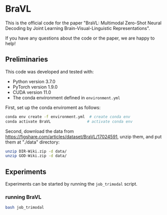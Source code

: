 # BraVL
This is the official code for the paper "BraVL: Multimodal Zero-Shot Neural Decoding by Joint Learning Brain-Visual-Linguistic Representations".

If you have any questions about the code or the paper, we are happy to help!

## Preliminaries

This code was developed and tested with:
- Python version 3.7.0
- PyTorch version 1.9.0
- CUDA version 11.0
- The conda environment defined in `environment.yml`

First, set up the conda enviroment as follows:
```bash
conda env create -f environment.yml  # create conda env
conda activate BraVL                # activate conda env
```

Second, download the data from https://figshare.com/articles/dataset/BraVL/17024591, unzip them, and put them at "./data" directory:
```bash
unzip DIR-Wiki.zip -d data/
unzip GOD-Wiki.zip -d data/
```

## Experiments

Experiments can be started by running the `job_trimodal` script.


### running BraVL
```bash
bash job_trimodal
```
